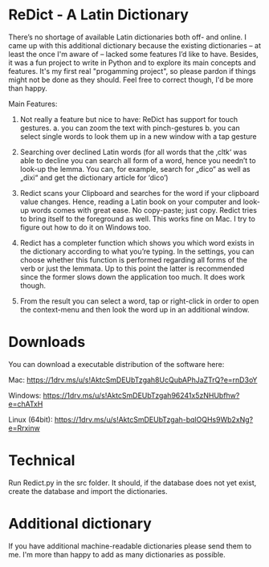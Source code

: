 # ReDict - A Latin Dictionary 

There’s no shortage of available Latin dictionaries both off- and online. I came up with this additional dictionary because the existing dictionaries – at least the once I'm aware of – lacked some features I’d like to have. Besides, it was a fun project to write in Python and to explore its main concepts and features. It's my first real "progamming project", so please pardon if things might not be done as they should. Feel free to correct though, I'd be more than happy. 

Main Features:
1.	Not really a feature but nice to have: ReDict has support for touch gestures. 
  a.	you can zoom the text with pinch-gestures
  b.	you can select single words to look them up in a new window with a tap gesture
  
2.	Searching over declined Latin words (for all words that the ‚cltk‘ was able to decline you can search all form of a word, hence you needn’t to look-up the lemma. You can, for example, search for „dico“ as well as „dixi“ and get the dictionary article for ‘dico’)

3.	Redict scans your Clipboard and searches for the word if your clipboard value changes. Hence, reading a Latin book on your computer and look-up words comes with great ease. No copy-paste; just copy. Redict tries to bring itself to the foreground as well. This works fine on Mac. I try to figure out how to do it on Windows too. 

4.	Redict has a completer function which shows you which word exists in the dictionary according to what you’re typing. In the settings, you can choose whether this function is performed regarding all forms of the verb or just the lemmata. Up to this point the latter is recommended since the former slows down the application too much. It does work though.

5. From the result you can select a word, tap or right-click in order to open the context-menu and then look the word up in an additional window. 

# Downloads

You can download a executable distribution of the software here:

Mac: https://1drv.ms/u/s!AktcSmDEUbTzgah8UcQubAPhJaZTrQ?e=rnD3oY

Windows: https://1drv.ms/u/s!AktcSmDEUbTzgah96241x5zNHUbfhw?e=chATxH

Linux (64bit): https://1drv.ms/u/s!AktcSmDEUbTzgah-bqlOQHs9Wb2xNg?e=Rrxinw

# Technical

Run Redict.py in the src folder. It should, if the database does not yet exist, create the database and import the dictionaries. 

# Additional dictionary

If you have additional machine-readable dictionaries please send them to me. I'm more than happy to add as many dictionaries as possible. 
